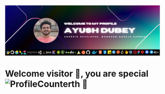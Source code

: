 ![AyushDubeyBanner](https://github.com/devAyushDubey/AyushDubey/blob/main/Ayush%20DUbey.png)
# Welcome visitor 👋, you are special&nbsp;![ProfileCounter](https://profile-counter.glitch.me/devAyushDubey/count.svg)th&nbsp;🤗
